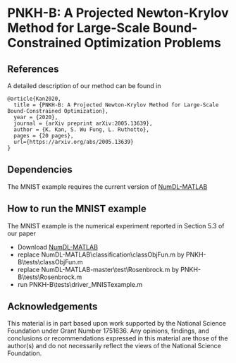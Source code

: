 # PNKH-B: A Projected Newton-Krylov Method for Large-Scale Bound-Constrained Optimization Problems

## References

A detailed description of our method can be found in

    @article{Kan2020,
      title = {PNKH-B: A Projected Newton-Krylov Method for Large-Scale Bound-Constrained Optimization},
      year = {2020},
      journal = {arXiv preprint arXiv:2005.13639},
      author = {K. Kan, S. Wu Fung, L. Ruthotto},
      pages = {20 pages},
      url={https://arxiv.org/abs/2005.13639}
    }


## Dependencies

The MNIST example requires the current version of [NumDL-MATLAB](https://github.com/IPAIopen/NumDL-MATLAB) 

## How to run the MNIST example

The MNIST example is the numerical experiment reported in Section 5.3 of our paper

- Download [NumDL-MATLAB](https://github.com/IPAIopen/NumDL-MATLAB) 
- replace NumDL-MATLAB\classification\classObjFun.m by PNKH-B\tests\classObjFun.m 
- replace NumDL-MATLAB-master\test\Rosenbrock.m by PNKH-B\tests\Rosenbrock.m
- run PNKH-B\tests\driver_MNISTexample.m

## Acknowledgements

This material is in part based upon work supported by the National Science Foundation under Grant Number 1751636. Any opinions, findings, and conclusions or recommendations expressed in this material are those of the author(s) and do not necessarily reflect the views of the National Science Foundation.
